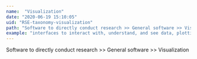 ```yaml
---
name:  "Visualization"
date: "2020-06-19 15:10:05"
uid: "RSE-taxonomy-visualization"
path: "Software to directly conduct research >> General software >> Visualization"
example: "interfaces to interact with, understand, and see data, plotting tools" 
---
```


Software to directly conduct research >> General software >> Visualization